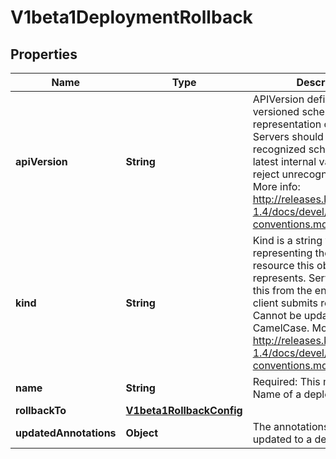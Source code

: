 
# V1beta1DeploymentRollback

## Properties
Name | Type | Description | Notes
------------ | ------------- | ------------- | -------------
**apiVersion** | **String** | APIVersion defines the versioned schema of this representation of an object. Servers should convert recognized schemas to the latest internal value, and may reject unrecognized values. More info: http://releases.k8s.io/release-1.4/docs/devel/api-conventions.md#resources |  [optional]
**kind** | **String** | Kind is a string value representing the REST resource this object represents. Servers may infer this from the endpoint the client submits requests to. Cannot be updated. In CamelCase. More info: http://releases.k8s.io/release-1.4/docs/devel/api-conventions.md#types-kinds |  [optional]
**name** | **String** | Required: This must match the Name of a deployment. | 
**rollbackTo** | [**V1beta1RollbackConfig**](V1beta1RollbackConfig.md) |  | 
**updatedAnnotations** | **Object** | The annotations to be updated to a deployment |  [optional]



